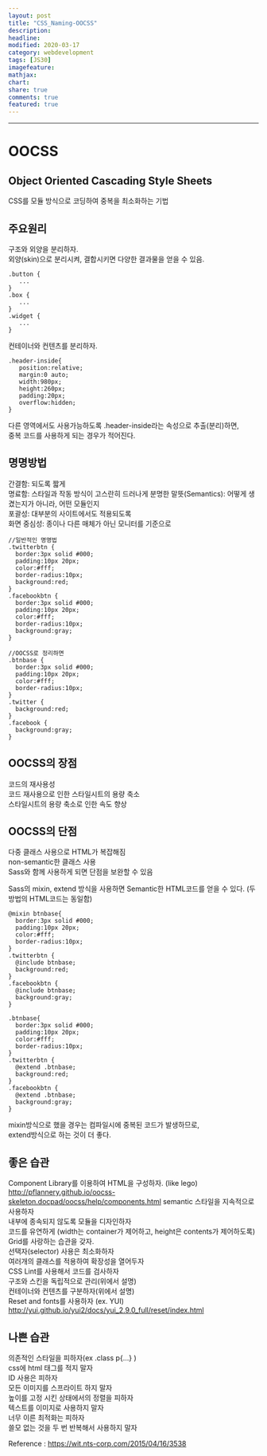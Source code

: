```yaml
---
layout: post
title: "CSS_Naming-OOCSS"
description:
headline:
modified: 2020-03-17
category: webdevelopment
tags: [JS30]
imagefeature:
mathjax:
chart:
share: true
comments: true
featured: true
---
```


---

# OOCSS
## Object Oriented Cascading Style Sheets
CSS를 모듈 방식으로 코딩하여 중복을 최소화하는 기법  

## 주요원리
<span class="redline">구조와 외양을 분리하자.</span>  
외양(skin)으로 분리시켜, 결합시키면 다양한 결과물을 얻을 수 있음.  
```
.button {
   ...
}
.box {
   ...
}
.widget {
   ...
}
```

컨테이너와 컨텐츠를 분리하자.  

```
.header-inside{
   position:relative;
   margin:0 auto;
   width:980px;
   height:260px;
   padding:20px;
   overflow:hidden;
}
```
  
다른 영역에서도 사용가능하도록 .header-inside라는 속성으로 추출(분리)하면,  
중복 코드를 사용하게 되는 경우가 적어진다.


## 명명방법
<span class="orange">간결함</span>: 되도록 짧게  
<span class="orange">명료함</span>: 스타일과 작동 방식이 고스란히 드러나게 분명한 말뜻(Semantics): 어떻게 생겼는지가 아니라, 어떤 모듈인지  
<span class="orange">포괄성</span>: 대부분의 사이트에서도 적용되도록  
<span class="orange">화면 중심성</span>: 종이나 다른 매체가 아닌 모니터를 기준으로  

```
//일반적인 명명법
.twitterbtn {
  border:3px solid #000;
  padding:10px 20px;
  color:#fff;
  border-radius:10px;
  background:red;
}
.facebookbtn {
  border:3px solid #000;
  padding:10px 20px;
  color:#fff;
  border-radius:10px;
  background:gray;
}
```

```
//OOCSS로 정리하면
.btnbase {
  border:3px solid #000;
  padding:10px 20px;
  color:#fff;
  border-radius:10px;
}
.twitter {
  background:red;
}
.facebook {
  background:gray;
}
```

## OOCSS의 장점
코드의 재사용성  
코드 재사용으로 인한 스타일시트의 용량 축소  
스타일시트의 용량 축소로 인한 속도 향상  

## OOCSS의 단점
다중 클래스 사용으로 HTML가 복잡해짐  
non-semantic한 클래스 사용  
<span class="redline">Sass와 함께 사용하게 되면 단점을 보완할 수 있음</span> 

Sass의 <span class="gray">mixin</span>, <span class="gray">extend</span> 방식을 사용하면 Semantic한 HTML코드를 얻을 수 있다. (두 방법의 HTML코드는 동일함)
```
@mixin btnbase{
  border:3px solid #000;
  padding:10px 20px;
  color:#fff;
  border-radius:10px;
}
.twitterbtn {
  @include btnbase;
  background:red;
}
.facebookbtn {
  @include btnbase;
  background:gray;
}
```

```
.btnbase{
  border:3px solid #000;
  padding:10px 20px;
  color:#fff;
  border-radius:10px;
}
.twitterbtn {
  @extend .btnbase;
  background:red;
}
.facebookbtn {
  @extend .btnbase;
  background:gray;
}
```
mixin방식으로 했을 경우는 컴파일시에 중복된 코드가 발생하므로,  
extend방식으로 하는 것이 더 좋다.


## 좋은 습관
Component Library를 이용하여 HTML을 구성하자. (like lego)  
<http://pflannery.github.io/oocss-skeleton.docpad/oocss/help/components.html>
semantic 스타일을 지속적으로 사용하자  
내부에 종속되지 않도록 모듈을 디자인하자  
코드를 유연하게 (width는 container가 제어하고, height은 contents가 제어하도록)  
Grid를 사랑하는 습관을 갖자.  
선택자(selector) 사용은 최소화하자  
여러개의 클래스를 적용하여 확장성을 열어두자  
CSS Lint를 사용해서 코드를 검사하자  
구조와 스킨을 독립적으로 관리(위에서 설명)  
컨테이너와 컨텐츠를 구분하자(위에서 설명)  
Reset and fonts를 사용하자 (ex. YUI) <http://yui.github.io/yui2/docs/yui_2.9.0_full/reset/index.html> 

## 나쁜 습관
의존적인 스타일을 피하자(ex .class p{…} )  
css에 html 태그를 적지 말자  
ID 사용은 피하자  
모든 이미지를 스프라이트 하지 말자  
높이를 고정 시킨 상태에서의 정렬을 피하자  
텍스트를 이미지로 사용하지 말자  
너무 이른 최적화는 피하자  
쓸모 없는 것을 두 번 반복해서 사용하지 말자  


Reference : <https://wit.nts-corp.com/2015/04/16/3538>